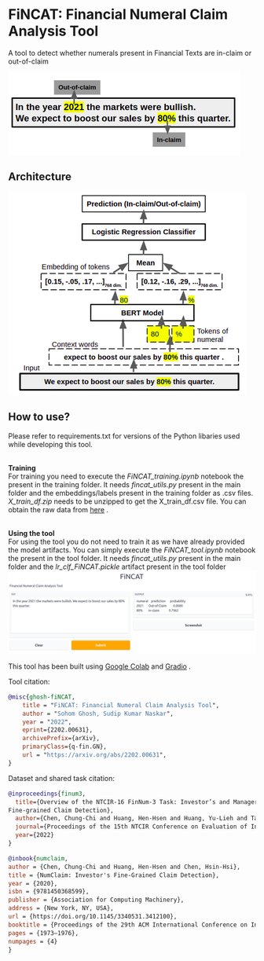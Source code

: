# FiNCAT: Financial Numeral Claim Analysis Tool

A tool to detect whether numerals present in Financial Texts are in-claim or out-of-claim

![alt text](https://github.com/sohomghosh/FiNCAT_Financial_Numeral_Claim_Analysis_Tool/blob/main/FiNCAT_intro.png)

## Architecture
![alt text](https://github.com/sohomghosh/FiNCAT_Financial_Numeral_Claim_Analysis_Tool/blob/main/system-diagram.png)

## How to use? <br>

Please refer to requirements.txt for versions of the Python libaries used while developing this tool.

<br>**Training**<br>
For training you need to execute the *FiNCAT_training.ipynb* notebook the present in the training folder. It needs *fincat_utils.py* present in the main folder and the embeddings/labels present in the training folder as .csv files. *X_train_df.zip* needs to be unzipped to get the X_train_df.csv file. You can obtain the raw data from [here](https://sites.google.com/nlg.csie.ntu.edu.tw/finnum3/data) .<br>

<br>**Using the tool**<br>
For using the tool you do not need to train it as we have already provided the model artifacts. You can simply execute the *FiNCAT_tool.ipynb* notebook the present in the tool folder. It needs *fincat_utils.py* present in the main folder and the *lr_clf_FiNCAT.pickle* artifact present in the tool folder
![alt text](https://github.com/sohomghosh/FiNCAT_Financial_Numeral_Claim_Analysis_Tool/blob/main/FiNCAT.png)

This tool has been built using [Google Colab](https://colab.research.google.com/) and [Gradio](https://gradio.app/) .

Tool citation:
```bibtex 
@misc{ghosh-fiNCAT,
    title = "FiNCAT: Financial Numeral Claim Analysis Tool",
    author = "Sohom Ghosh, Sudip Kumar Naskar",
    year = "2022",
    eprint={2202.00631},
    archivePrefix={arXiv},
    primaryClass={q-fin.GN},
    url = "https://arxiv.org/abs/2202.00631",
}
```

Dataset and shared task citation:
```bibtex
@inproceedings{finum3,
  title={Overview of the NTCIR-16 FinNum-3 Task: Investor’s and Manager’s 
Fine-grained Claim Detection},
  author={Chen, Chung-Chi and Huang, Hen-Hsen and Huang, Yu-Lieh and Takamura, Hiroya and Chen, Hsin-Hsi},
  journal={Proceedings of the 15th NTCIR Conference on Evaluation of Information Access Technologies, Tokyo Japan},
  year={2022}
}
```

```bibtex 
@inbook{numclaim,
author = {Chen, Chung-Chi and Huang, Hen-Hsen and Chen, Hsin-Hsi},
title = {NumClaim: Investor's Fine-Grained Claim Detection},
year = {2020},
isbn = {9781450368599},
publisher = {Association for Computing Machinery},
address = {New York, NY, USA},
url = {https://doi.org/10.1145/3340531.3412100},
booktitle = {Proceedings of the 29th ACM International Conference on Information &amp; Knowledge Management},
pages = {1973–1976},
numpages = {4}
}
```
